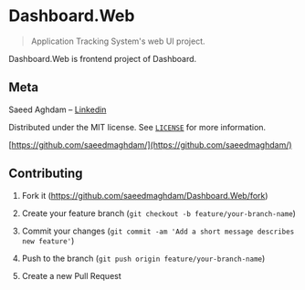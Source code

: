 
  
# Dashboard.Web
> Application Tracking System's web UI project.

Dashboard.Web is frontend project of Dashboard.

## Meta
Saeed Aghdam – [Linkedin][linkedin]

Distributed under the MIT license. See [``LICENSE``][github-license] for more information.

[https://github.com/saeedmaghdam/](https://github.com/saeedmaghdam/)

## Contributing

1. Fork it (<https://github.com/saeedmaghdam/Dashboard.Web/fork>)
2. Create your feature branch (`git checkout -b feature/your-branch-name`)
3. Commit your changes (`git commit -am 'Add a short message describes new feature'`)
4. Push to the branch (`git push origin feature/your-branch-name`)

5. Create a new Pull Request

<!-- Markdown link & img dfn's -->

[linkedin]:https://www.linkedin.com/in/saeedmaghdam/
[nuget-page]:https://www.nuget.org/packages/Dashboard.Web
[github]: https://github.com/saeedmaghdam/
[github-page]: https://github.com/saeedmaghdam/Dashboard.Web/
[github-license]: https://raw.githubusercontent.com/saeedmaghdam/Dashboard.Web/master/LICENSE
[CHANGELOG.md]: https://github.com/saeedmaghdam/Dashboard.Api/blob/master/CHANGELOG.md
